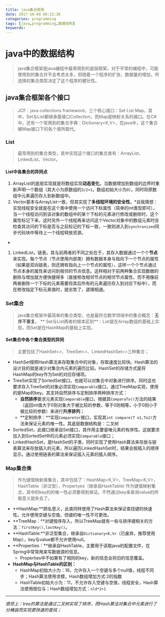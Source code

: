```yaml
---
title: java集合框架
date: 2017-10-09 00:23:30
categories: programming
tags: [java,programming,数据结构]
keywords: 
---
```

# java中的数据结构 #

> java集合框架是java编程中最常用到的底层框架，对于平常的编程中，可能使用到的集合并不会考虑太多，但随着一个程序的扩张，数据量的增加，所选择的集合类型决定了这个程序的健壮性。

<!--more-->

## java集合框架各个接口 ##
> JCF：java collections frameword，三个核心接口：Set List Map，其中，Set与List都继承基接口Collection，而Map是映射关系的接口。在C#中，还有一个常用到的集合字典：Dictionary<K,V>，在java中，这个集合被Map接口下的各个类所取代。

### List ###

> 最常用到的集合类型，其中实现这个接口的集合类有：ArrayList<T>、LinkedList<T>、Vector<T>。

#### List中各集合的异同点 ####

1. ArrayList<T>的底层实现就是将数组实现**动态变化**，当数据增加到数组的边界时重新声明一个数组（其大小为原数组的`3/2+1`，数组初始大小为`0`）。同时将原数组中元素遍历存入到新数组中。
2. Vector<T>基本与ArrayList<T>一致，但其实现了**多线程环境的安全性**。*自我猜想：实现线程安全就是在这个类中使用一个访问下标属性（简单的int类型即可），当一个线程访问到该对象的数组中的某个下标的元素进行修改或删除时，这个属性标记下来，这时另外一个线程再来访问这个Vector对象中的数组元素时会检查其访问的下标是否与之前标记的下标一致，一致则进入到`synchronized`同步代码块中等待上一个线程释放资源。
*
1. LinkedList，链表。其与前两者的不同之处在于，其存入数据通过一个个**节点**来实现。每个节点（节点使用内部类）拥有数据本身与指向下一个节点的属性（如果是双向链表，则还拥有指向上一个节点的属性），这样一个个节点通过节点本身的属性来访问到相邻的节点信息。这样相对于前两种集合实现数据的删除与增加就方便快捷得多（直接修改相邻节点的相邻节点属性，而不用像前两者删除一个下标的元素需要将其后所有的元素遍历存入到对应下标中），而在修改指定下标元素值时，就劣势了，道理相通。

### Set集合 ###
> java集合框架中最简单的集合类型，也是最符合数学领域中的集合概念：**无序不重复**。
>** Set与List两者的根本区别**：List是在Array数组的基础上实现，而Set是在HashMap的基础上实现。

#### Set集合中各个集合类型的异同 ####
> 主要包括了HashSet<>、TreeSet<>、LinkedHashSet<>三种集合；

- HashSet按照Hash算法来存取集合中的对象，存取速度比较快。Hash算法的设计目的就是减少对集合内元素的遍历比较。HashSet的存储方式是将HashMap的key作为Set的对应存储项。
- TreeSet实现了SortedSet接口，也就可以对集合中对象进行排序。同时这也要求存入TreeSet的对象必须实现`Comparable`接口。通过TreeMap实现，使用的是Map的key。其支持自然排序与定制排序两种排序方式：
	- **自然排序**要求元素实现`Comparable`接口，根据其`ComparaTo()`方法的结果（返回int值大于0则对象大于被比较的参数，等于0则相等，小于0则小于被比较的参数）来进行**升序排列**；
	- **定制排序：**实现`Comparetor`接口，实现其`int compare(T o1,To2)`方法来保证元素的唯一性。其底层数据结构是：二叉树
- SortedSet，此接口继承自Set接口，其作用主要是唯元素的有序性。这就要求加入到SortedSet中的元素必须实现`Comparable`接口；
- LinkedHashSet，是HashSet的子类，同时实现了使用Hash算法来存放与链表算法来存放插入的元素，所以遍历LinkedHashSet时，结果会按插入的顺序显示。通过使用链表的算法来保证插入元素的插入顺序。

### Map集合类
> 作为键值映射类集合，其中包括了：HashMap<K,V>、TreeMap<K,V>，HashTable（非泛型），Propertyes（继承自HashTable)
> 作为键值映射集合，其中的key的的唯一性必须要得到保证。不然通过key来查询value的终极意义就失去了。

- **HashMap:**顾名思义，此类同样使用了Hash算法来保证查找键的快速性。允许使用空键与空值，但键的唯一性不可更改。
- **TreeMap：**对键按序存入，所以TreeMap就有一些与排序键相关的方法：`firstKey(),lastKey()`。
- **HashTable:**非泛型集合，继承自`Dictionary<K,V>`（已废弃，推荐使用Map），key与value都不允许使用null。
- **Properties：**继承自HashTable，主要用于读取java的配置文件，在Spring中常常用来写数据源的信息。
	- Properties中不如果有了相同的key，新的信息会将旧的信息覆盖。
- **HashMap与HashTable的区别：**
	- HashMap初始大小为：16，允许存入一个空键与多个null值，线程不同步；Hash算法使用求模，Hash数组增加方式:2的指数
	- HashTable初始大小为：11，不允许存入空键与空值，线程安全，Hash算法使用按位与；Hash数组增加方式：`old*2+1`


----------
*感觉上：tree的算法是通过二叉树实现了排序，而Hash算法对集合中元素进行了分桶装而实现更快速的查找；*